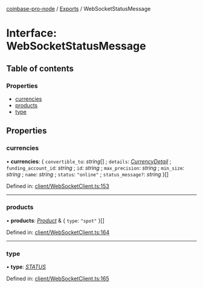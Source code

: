 [coinbase-pro-node](../README.md) / [Exports](../modules.md) / WebSocketStatusMessage

# Interface: WebSocketStatusMessage

## Table of contents

### Properties

- [currencies](websocketstatusmessage.md#currencies)
- [products](websocketstatusmessage.md#products)
- [type](websocketstatusmessage.md#type)

## Properties

### currencies

• **currencies**: { `convertible_to`: _string_[] ; `details`: [_CurrencyDetail_](currencydetail.md) ; `funding_account_id`: _string_ ; `id`: _string_ ; `max_precision`: _string_ ; `min_size`: _string_ ; `name`: _string_ ; `status`: `"online"` ; `status_message?`: _string_ }[]

Defined in: [client/WebSocketClient.ts:153](https://github.com/bennycode/coinbase-pro-node/blob/baa73d4/src/client/WebSocketClient.ts#L153)

---

### products

• **products**: [_Product_](product.md) & { `type`: `"spot"` }[]

Defined in: [client/WebSocketClient.ts:164](https://github.com/bennycode/coinbase-pro-node/blob/baa73d4/src/client/WebSocketClient.ts#L164)

---

### type

• **type**: [_STATUS_](../enums/websocketresponsetype.md#status)

Defined in: [client/WebSocketClient.ts:165](https://github.com/bennycode/coinbase-pro-node/blob/baa73d4/src/client/WebSocketClient.ts#L165)
